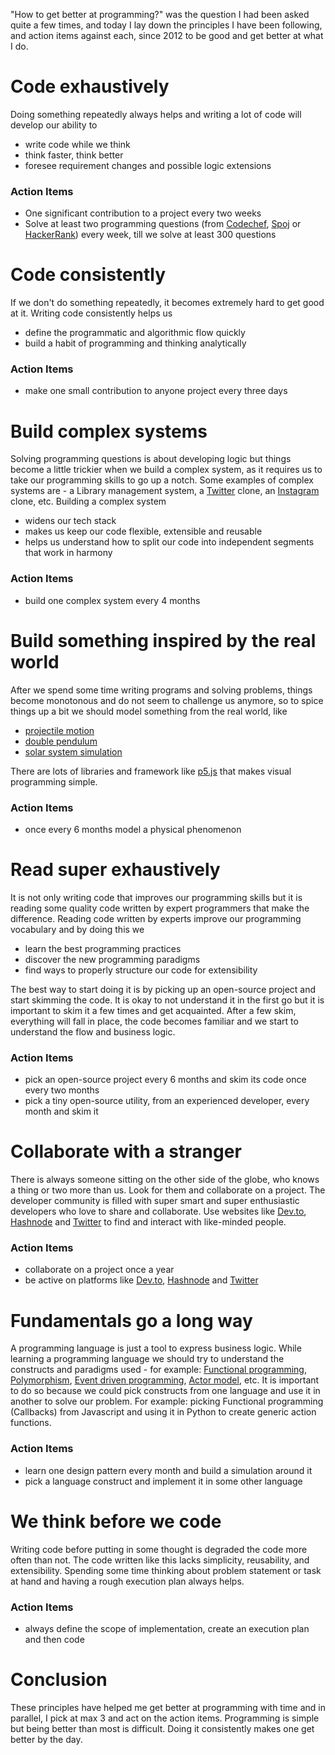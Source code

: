 "How to get better at programming?" was the question I had been asked quite a few times, and today I lay down the principles I have been following, and action items against each, since 2012 to be good and get better at what I do.

# Code exhaustively
Doing something repeatedly always helps and writing a lot of code will develop our ability to

 - write code while we think
 - think faster, think better
 - foresee requirement changes and possible logic extensions

### Action Items

 - One significant contribution to a project every two weeks
 - Solve at least two programming questions (from [Codechef](https://www.codechef.com/), [Spoj](https://www.spoj.com/) or [HackerRank](https://www.hackerrank.com/)) every week, till we solve at least 300 questions

# Code consistently
If we don't do something repeatedly, it becomes extremely hard to get good at it. Writing code consistently helps us

 - define the programmatic and algorithmic flow quickly
 - build a habit of programming and thinking analytically

### Action Items

 - make one small contribution to anyone project every three days

# Build complex systems
Solving programming questions is about developing logic but things become a little trickier when we build a complex system, as it requires us to take our programming skills to go up a notch. Some examples of complex systems are - a Library management system, a [Twitter](https://twitter.com) clone, an [Instagram](https://www.instagram.com/) clone, etc. Building a complex system

 - widens our tech stack
 - makes us keep our code flexible, extensible and reusable
 - helps us understand how to split our code into independent segments that work in harmony

### Action Items

 - build one complex system every 4 months

# Build something inspired by the real world
After we spend some time writing programs and solving problems, things become monotonous and do not seem to challenge us anymore, so to spice things up a bit we should model something from the real world, like

  - [projectile motion](https://en.wikipedia.org/wiki/Projectile_motion)
  - [double pendulum](https://en.wikipedia.org/wiki/Double_pendulum)
  - [solar system simulation](https://en.wikipedia.org/wiki/Numerical_model_of_the_Solar_System)

There are lots of libraries and framework like [p5.js](https://p5js.org) that makes visual programming simple.

### Action Items

 - once every 6 months model a physical phenomenon

# Read super exhaustively
It is not only writing code that improves our programming skills but it is reading some quality code written by expert programmers that make the difference. Reading code written by experts improve our programming vocabulary and by doing this we

 - learn the best programming practices
 - discover the new programming paradigms
 - find ways to properly structure our code for extensibility

The best way to start doing it is by picking up an open-source project and start skimming the code. It is okay to not understand it in the first go but it is important to skim it a few times and get acquainted. After a few skim, everything will fall in place, the code becomes familiar and we start to understand the flow and business logic.

### Action Items

 - pick an open-source project every 6 months and skim its code once every two months
 - pick a tiny open-source utility, from an experienced developer, every month and skim it

# Collaborate with a stranger
There is always someone sitting on the other side of the globe, who knows a thing or two more than us. Look for them and collaborate on a project. The developer community is filled with super smart and super enthusiastic developers who love to share and collaborate. Use websites like [Dev.to](https://dev.to/), [Hashnode](https://hashnode.com/) and [Twitter](https://twitter.com/) to find and interact with like-minded people.

### Action Items

 - collaborate on a project once a year
 - be active on platforms like [Dev.to](https://dev.to/), [Hashnode](https://hashnode.com/) and [Twitter](https://twitter.com/)

# Fundamentals go a long way
A programming language is just a tool to express business logic. While learning a programming language we should try to understand the constructs and paradigms used - for example: [Functional programming](https://en.wikipedia.org/wiki/Functional_programming), [Polymorphism](https://en.wikipedia.org/wiki/Polymorphism_(computer_science)), [Event driven programming](https://en.wikipedia.org/wiki/Event-driven_programming), [Actor model](https://en.wikipedia.org/wiki/Actor_model), etc. It is important to do so because we could pick constructs from one language and use it in another to solve our problem. For example: picking Functional programming (Callbacks) from Javascript and using it in Python to create generic action functions.

### Action Items

 - learn one design pattern every month and build a simulation around it
 - pick a language construct and implement it in some other language

# We think before we code
Writing code before putting in some thought is degraded the code more often than not. The code written like this lacks simplicity, reusability, and extensibility. Spending some time thinking about problem statement or task at hand and having a rough execution plan always helps.

### Action Items

 - always define the scope of implementation, create an execution plan and then code

# Conclusion
These principles have helped me get better at programming with time and in parallel, I pick at max 3 and act on the action items. Programming is simple but being better than most is difficult. Doing it consistently makes one get better by the day.
